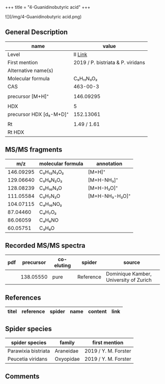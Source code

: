 +++
title = "4-Guanidinobutyric acid"
+++

![](/img/4-Guanidinobutyric acid.png)

## General Description

| name                    | value                             |
|-------------------------|-----------------------------------|
| Level                   | II [Link](http://massbank.jp/RecordDisplay.jsp?id=ML001501)                               |
| First mention           | 2019 / P. bistriata & P. viridans |
| Alternative name(s)     |                                   |
| Molecular formula       | C₅H₁₁N₃O₂                         |
| CAS                     | 463-00-3                          |
|                         |                                   |
| precursor [M+H]⁺        | 146.09295                         |
|                         |                                   |
| HDX                     | 5                                 |
| precursor HDX [d₅-M+D]⁺ | 152.13061                         |
|                         |                                   |
| Rt                      | 1.49 / 1.61                       |
| Rt HDX                  |                                   |

## MS/MS fragments

| m/z       | molecular formula | annotation     |
|-----------|-------------------|----------------|
| 146.09295 | C₅H₁₂N₃O₂         | [M+H]⁺         |
| 129.06640 | C₅H₉N₂O₂          | [M+H-NH₃]⁺     |
| 128.08239 | C₅H₁₀N₃O          | [M+H-H₂O]⁺     |
| 111.05584 | C₅H₇N₂O           | [M+H-NH₃-H₂O]⁺ |
| 104.07115 | C₄H₁₀NO₂          |                |
| 87.04460  | C₄H₇O₂            |                |
| 86.06059  | C₄H₈NO            |                |
| 60.05751  | C₃H₈O             |                |

## Recorded MS/MS spectra

| pdf | precursor | co-eluting | spider    | source                                 |
|-----|-----------|------------|-----------|----------------------------------------|
|     | 138.05550 | pure       | Reference | Dominique Kamber, University of Zurich |

## References

| titel    | reference | spider | name | content   | link                                                 |
|----------|-----------|--------|------|-----------|------------------------------------------------------|

## Spider species

| spider species      | family    | first mention        |
|---------------------|-----------|----------------------|
| Parawixia bistriata | Araneidae | 2019 / Y. M. Forster |
| Peucetia viridans   | Oxyopidae | 2019 / Y. M. Forster |

## Comments